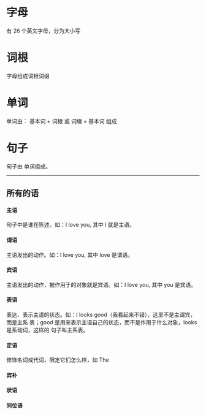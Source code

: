 # 字母

有 26 个英文字母，分为大小写

# 词根

字母组成词根词缀

# 单词

单词由： 基本词 + 词根 或 词缀 + 基本词 组成

# 句子

句子由 单词组成。

---

## 所有的语

#### 主语

句子中是谁在陈述。如：I love you, 其中 I 就是主语。

#### 谓语

主语发出的动作。如：I love you, 其中 love 是谓语。

#### 宾语

主语发出的动作，被作用于的对象就是宾语。如：I love you, 其中 you 是宾语。

#### 表语

表达、表示主语的状态。如：I looks good（我看起来不错），这里不是主谓宾，而是主系
表；good 是用来表示主语自己的状态，而不是作用于什么对象，looks 是系动词，这样的
句子叫主系表。

#### 定语

修饰名词或代词，限定它们怎么样，如 The

#### 宾补

#### 状语

#### 同位语

